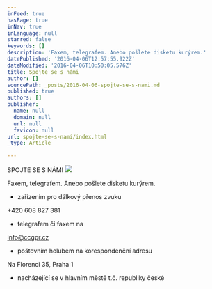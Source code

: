 ```yaml
---
inFeed: true
hasPage: true
inNav: true
inLanguage: null
starred: false
keywords: []
description: 'Faxem, telegrafem. Anebo pošlete disketu kurýrem.'
datePublished: '2016-04-06T12:57:55.922Z'
dateModified: '2016-04-06T10:50:05.576Z'
title: Spojte se s námi
author: []
sourcePath: _posts/2016-04-06-spojte-se-s-nami.md
published: true
authors: []
publisher:
  name: null
  domain: null
  url: null
  favicon: null
url: spojte-se-s-nami/index.html
_type: Article

---
```

SPOJTE SE S NÁMI
![](https://the-grid-user-content.s3-us-west-2.amazonaws.com/c9bb4861-f137-4e01-a82f-5268921f3023.jpg)

Faxem,
telegrafem. Anebo pošlete disketu kurýrem.

* zařízením
pro dálkový přenos zvuku

+420
608 827 381

* telegrafem
či faxem na

[info@ccgpr.cz][0]

* poštovním
holubem na korespondenční adresu

Na Florenci
35, Praha 1

* nacházející se v hlavním městě t.č. republiky české

[0]: mailto:%20info@ccgpr.cz